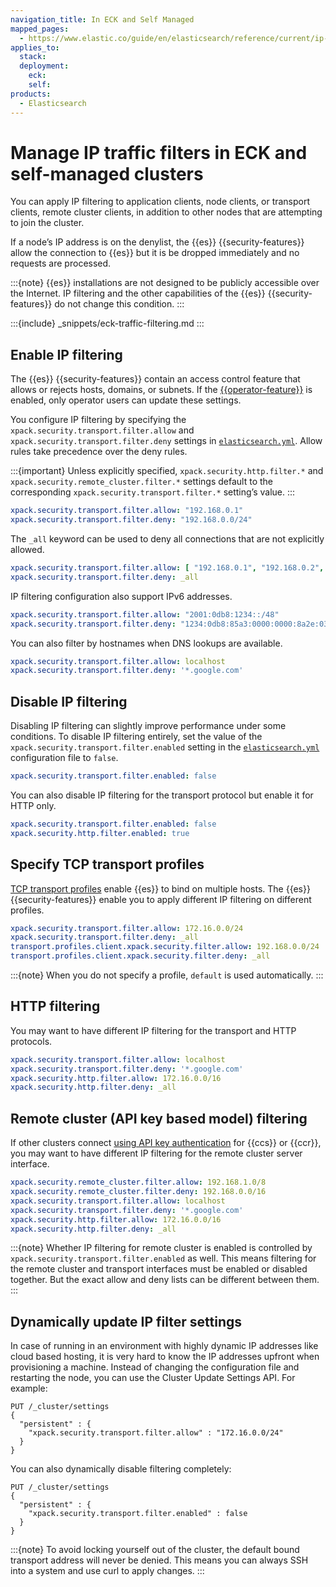 ```yaml
---
navigation_title: In ECK and Self Managed
mapped_pages:
  - https://www.elastic.co/guide/en/elasticsearch/reference/current/ip-filtering.html
applies_to:
  stack:
  deployment:
    eck:
    self:
products:
  - Elasticsearch
---
```


# Manage IP traffic filters in ECK and self-managed clusters

You can apply IP filtering to application clients, node clients, or transport clients, remote cluster clients, in addition to other nodes that are attempting to join the cluster.

If a node’s IP address is on the denylist, the {{es}} {{security-features}} allow the connection to {{es}} but it is be dropped immediately and no requests are processed.

:::{note}
{{es}} installations are not designed to be publicly accessible over the Internet. IP filtering and the other capabilities of the {{es}} {{security-features}} do not change this condition.
:::

:::{include} _snippets/eck-traffic-filtering.md
:::

## Enable IP filtering

The {{es}} {{security-features}} contain an access control feature that allows or rejects hosts, domains, or subnets. If the [{{operator-feature}}](/deploy-manage/users-roles/cluster-or-deployment-auth/operator-privileges.md) is enabled, only operator users can update these settings.

You configure IP filtering by specifying the `xpack.security.transport.filter.allow` and `xpack.security.transport.filter.deny` settings in [`elasticsearch.yml`](/deploy-manage/stack-settings.md). Allow rules take precedence over the deny rules.

:::{important}
Unless explicitly specified, `xpack.security.http.filter.*` and `xpack.security.remote_cluster.filter.*` settings default to the corresponding `xpack.security.transport.filter.*` setting’s value.
:::


```yaml
xpack.security.transport.filter.allow: "192.168.0.1"
xpack.security.transport.filter.deny: "192.168.0.0/24"
```

The `_all` keyword can be used to deny all connections that are not explicitly allowed.

```yaml
xpack.security.transport.filter.allow: [ "192.168.0.1", "192.168.0.2", "192.168.0.3", "192.168.0.4" ]
xpack.security.transport.filter.deny: _all
```

IP filtering configuration also support IPv6 addresses.

```yaml
xpack.security.transport.filter.allow: "2001:0db8:1234::/48"
xpack.security.transport.filter.deny: "1234:0db8:85a3:0000:0000:8a2e:0370:7334"
```

You can also filter by hostnames when DNS lookups are available.

```yaml
xpack.security.transport.filter.allow: localhost
xpack.security.transport.filter.deny: '*.google.com'
```


## Disable IP filtering

Disabling IP filtering can slightly improve performance under some conditions. To disable IP filtering entirely, set the value of the `xpack.security.transport.filter.enabled` setting in the [`elasticsearch.yml`](/deploy-manage/stack-settings.md) configuration file to `false`.

```yaml
xpack.security.transport.filter.enabled: false
```

You can also disable IP filtering for the transport protocol but enable it for HTTP only.

```yaml
xpack.security.transport.filter.enabled: false
xpack.security.http.filter.enabled: true
```


## Specify TCP transport profiles

[TCP transport profiles](elasticsearch://reference/elasticsearch/configuration-reference/networking-settings.md#transport-profiles) enable {{es}} to bind on multiple hosts. The {{es}} {{security-features}} enable you to apply different IP filtering on different profiles.

```yaml
xpack.security.transport.filter.allow: 172.16.0.0/24
xpack.security.transport.filter.deny: _all
transport.profiles.client.xpack.security.filter.allow: 192.168.0.0/24
transport.profiles.client.xpack.security.filter.deny: _all
```

:::{note}
When you do not specify a profile, `default` is used automatically.
:::



## HTTP filtering

You may want to have different IP filtering for the transport and HTTP protocols.

```yaml
xpack.security.transport.filter.allow: localhost
xpack.security.transport.filter.deny: '*.google.com'
xpack.security.http.filter.allow: 172.16.0.0/16
xpack.security.http.filter.deny: _all
```


## Remote cluster (API key based model) filtering

If other clusters connect [using API key authentication](/deploy-manage/remote-clusters/remote-clusters-api-key.md) for {{ccs}} or {{ccr}}, you may want to have different IP filtering for the remote cluster server interface.

```yaml
xpack.security.remote_cluster.filter.allow: 192.168.1.0/8
xpack.security.remote_cluster.filter.deny: 192.168.0.0/16
xpack.security.transport.filter.allow: localhost
xpack.security.transport.filter.deny: '*.google.com'
xpack.security.http.filter.allow: 172.16.0.0/16
xpack.security.http.filter.deny: _all
```

:::{note}
Whether IP filtering for remote cluster is enabled is controlled by `xpack.security.transport.filter.enabled` as well. This means filtering for the remote cluster and transport interfaces must be enabled or disabled together. But the exact allow and deny lists can be different between them.
:::

## Dynamically update IP filter settings

In case of running in an environment with highly dynamic IP addresses like cloud based hosting, it is very hard to know the IP addresses upfront when provisioning a machine. Instead of changing the configuration file and restarting the node, you can use the Cluster Update Settings API. For example:

```console
PUT /_cluster/settings
{
  "persistent" : {
    "xpack.security.transport.filter.allow" : "172.16.0.0/24"
  }
}
```

You can also dynamically disable filtering completely:

```console
PUT /_cluster/settings
{
  "persistent" : {
    "xpack.security.transport.filter.enabled" : false
  }
}
```

:::{note}
To avoid locking yourself out of the cluster, the default bound transport address will never be denied. This means you can always SSH into a system and use curl to apply changes.
:::
